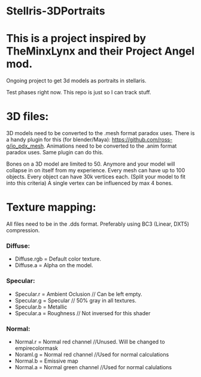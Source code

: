 # Stellris-3DPortraits

# This is a project inspired by TheMinxLynx and their Project Angel mod.

Ongoing project to get 3d models as portraits in stellaris.

Test phases right now. This repo is just so I can track stuff.

# 3D files:
3D models need to be converted to the .mesh format paradox uses. There is a handy plugin for this (for blender/Maya): https://github.com/ross-g/io_pdx_mesh. Animations need to be converted to the .anim format paradox uses. Same plugin can do this.

Bones on a 3D model are limited to 50. Anymore and your model will collapse in on itself from my experience.
Every mesh can have up to 100 objects.
Every object can have 30k vertices each. (Split your model to fit into this criteria)
A single vertex can be influenced by max 4 bones.

# Texture mapping:
All files need to be in the .dds format. Preferably using BC3 (Linear, DXT5) compression.

### Diffuse:
- Diffuse.rgb = Default color texture.
- Diffuse.a = Alpha on the model.

### Specular:
- Specular.r = Ambient Oclusion // Can be left empty.
- Specular.g = Specular // 50% gray in all textures.
- Specular.b = Metallic
- Specular.a = Roughness // Not inversed for this shader

### Normal:
- Normal.r = Normal red channel //Unused. Will be changed to empirecolormask
- Noraml.g = Normal red channel //Used for normal calculations
- Normal.b = Emissive map
- Normal.a = Normal green channel //Used for normal calulations


